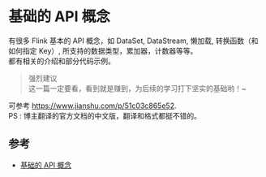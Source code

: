 # 基础的 API 概念

有很多 Flink 基本的 API 概念，如 DataSet, DataStream, 懒加载, 转换函数（和如何指定 Key）, 所支持的数据类型，累加器，计数器等等。  
都有相关的介绍和部分代码示例。

> 强烈建议  
> 这一篇一定要看，看到就是赚到，为后续的学习打下坚实的基础哟！~

可参考 <https://www.jianshu.com/p/51c03c865e52>.  
PS : 博主翻译的官方文档的中文版，翻译和格式都挺不错的。

## 参考
* [基础的 API 概念](https://www.jianshu.com/p/51c03c865e52)